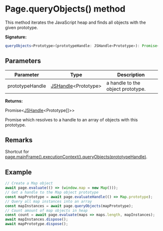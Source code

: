 # Page.queryObjects() method

This method iterates the JavaScript heap and finds all objects with the given prototype.

**Signature:**

```typescript
queryObjects<Prototype>(prototypeHandle: JSHandle<Prototype>): Promise<JSHandle<Prototype[]>>;
```

## Parameters

| Parameter       | Type                                                 | Description                       |
| --------------- | ---------------------------------------------------- | --------------------------------- |
| prototypeHandle | [JSHandle](./puppeteer.jshandle.md)&lt;Prototype&gt; | a handle to the object prototype. |

**Returns:**

Promise&lt;[JSHandle](./puppeteer.jshandle.md)&lt;Prototype\[\]&gt;&gt;

Promise which resolves to a handle to an array of objects with this prototype.

## Remarks

Shortcut for [page.mainFrame().executionContext().queryObjects(prototypeHandle)](./puppeteer.executioncontext.queryobjects.md).

## Example

```js
// Create a Map object
await page.evaluate(() => (window.map = new Map()));
// Get a handle to the Map object prototype
const mapPrototype = await page.evaluateHandle(() => Map.prototype);
// Query all map instances into an array
const mapInstances = await page.queryObjects(mapPrototype);
// Count amount of map objects in heap
const count = await page.evaluate(maps => maps.length, mapInstances);
await mapInstances.dispose();
await mapPrototype.dispose();
```
